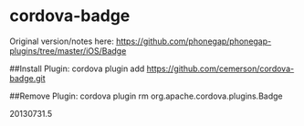 cordova-badge
=============

Original version/notes here:
https://github.com/phonegap/phonegap-plugins/tree/master/iOS/Badge

##Install Plugin:
cordova plugin add https://github.com/cemerson/cordova-badge.git

##Remove Plugin:
cordova plugin rm org.apache.cordova.plugins.Badge

20130731.5
